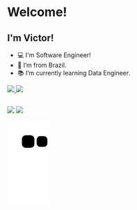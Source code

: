 # Welcome!

## I'm Victor!

- :computer: I'm Software Engineer!
- :house_with_garden: I’m from Brazil.
- :books: I’m currently learning Data Engineer.
  
<div align="left">
  <a href="https://github.com/barcelosvs">
  <img height="180em" src="https://github-readme-stats.vercel.app/api?username=barcelosvs&show_icons=true&theme=dark&include_all_commits=true&count_private=true"/>
  <img height="180em" src="https://github-readme-stats.vercel.app/api/top-langs/?username=barcelosvs&layout=compact&langs_count=7&theme=dark"/>
</div>  
</div>
  
  ##
 
<div> 
  <a href = "mailto:vsantosbarcelos32@gmail.com"><img src="https://img.shields.io/badge/Gmail-D14836?style=for-the-badge&logo=gmail&logoColor=white" target="_blank"></a>
  <a href="https://www.linkedin.com/in/barcelosvs" target="_blank"><img src="https://img.shields.io/badge/-LinkedIn-%230077B5?style=for-the-badge&logo=linkedin&logoColor=white" target="_blank"></a> 

  ![Snake animation](https://github.com/barcelosvs/barcelosvs/blob/output/github-contribution-grid-snake.svg)
 
</div>

